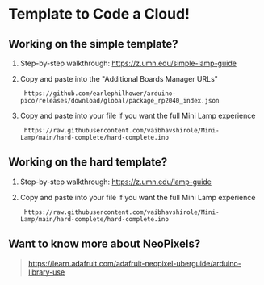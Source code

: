 # Template to Code a Cloud!

## Working on the simple template?
1. Step-by-step walkthrough: https://z.umn.edu/simple-lamp-guide
2. Copy and paste into the "Additional Boards Manager URLs"

        https://github.com/earlephilhower/arduino-pico/releases/download/global/package_rp2040_index.json

3. Copy and paste into your file if you want the full Mini Lamp experience

        https://raw.githubusercontent.com/vaibhavshirole/Mini-Lamp/main/hard-complete/hard-complete.ino

## Working on the hard template?
1. Step-by-step walkthrough: https://z.umn.edu/lamp-guide
  
2. Copy and paste into your file if you want the full Mini Lamp experience

        https://raw.githubusercontent.com/vaibhavshirole/Mini-Lamp/main/hard-complete/hard-complete.ino

## Want to know more about NeoPixels? 
> https://learn.adafruit.com/adafruit-neopixel-uberguide/arduino-library-use
